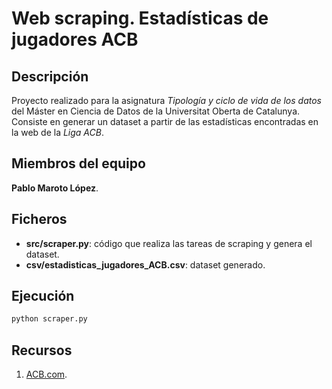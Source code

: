 # Web scraping. Estadísticas de jugadores ACB

## Descripción

Proyecto realizado para la asignatura _Tipología y ciclo de vida de los datos_ del Máster en Ciencia de Datos de la Universitat Oberta de Catalunya.
Consiste en generar un dataset a partir de las estadísticas encontradas en la web de la _Liga ACB_.

## Miembros del equipo

**Pablo Maroto López**.

## Ficheros

* **src/scraper.py**: código que realiza las tareas de scraping y genera el dataset.
* **csv/estadisticas_jugadores_ACB.csv**: dataset generado.

## Ejecución

```sh
python scraper.py
```

## Recursos

1. [ACB.com](https://www.acb.com/).
